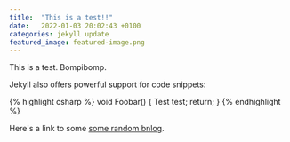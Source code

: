 ```yaml
---
title:  "This is a test!!"
date:   2022-01-03 20:02:43 +0100
categories: jekyll update
featured_image: featured-image.png
---
```

This is a test. Bompibomp.

Jekyll also offers powerful support for code snippets:

{% highlight csharp %}
void Foobar()
{
    Test test;
    return;
}
{% endhighlight %}

Here's a link to some [some random bnlog][a-link].

[a-link]: https://blog.hallgeir.org
